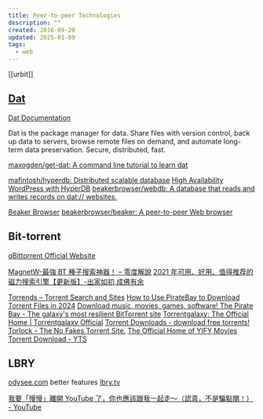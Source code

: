 ```yaml
---
title: Peer-to-peer Technologies
description: ""
created: 2016-09-20
updated: 2025-01-09
tags:
  - web
---
```


[[urbit]]

## [Dat](https://datproject.org/)

[Dat Documentation](https://docs.datproject.org/)

Dat is the package manager for data. Share files with version control, back up data to servers, browse remote files on demand, and automate long-term data preservation. Secure, distributed, fast.

[maxogden/get-dat: A command line tutorial to learn dat](https://github.com/maxogden/get-dat)

[mafintosh/hyperdb: Distributed scalable database](https://github.com/mafintosh/hyperdb)
[High Availability WordPress with HyperDB](https://www.sitepoint.com/high-availability-wordpress-with-hyperdb/)
[beakerbrowser/webdb: A database that reads and writes records on dat:// websites.](https://github.com/beakerbrowser/webdb)

[Beaker Browser](https://beakerbrowser.com/)
[beakerbrowser/beaker: A peer-to-peer Web browser](https://github.com/beakerbrowser/beaker)

## Bit-torrent

[qBittorrent Official Website](https://www.qbittorrent.org/)

[MagnetW-最強 BT 種子搜索神器！ – 零度解說](https://www.freedidi.com/1825.html)
[2021 年可用、好用、值得推荐的磁力搜索引擎【更新版】-出家如初,成佛有余](https://www.yeeach.com/post/1367)

[Torrends – Torrent Search and Sites](https://torrends.to/)
[How to Use PirateBay to Download Torrent Files in 2024](https://www.pirateproxy-bay.com/)
[Download music, movies, games, software! The Pirate Bay - The galaxy's most resilient BitTorrent site](https://www.thepiratebay3.co/)
[Torrentgalaxy: The Official Home | Torrentgalaxy Official](https://torrentgalaxy-official.com/)
[Torrent Downloads - download free torrents!](https://www.torrentdownloads.pro/)
[Torlock - The No Fakes Torrent Site.](https://www.torlock.com/)
[The Official Home of YIFY Movies Torrent Download - YTS](https://yts.mx/)

## LBRY

[odysee.com](https://odysee.com/) better features
[lbry.tv](https://lbry.tv/)

[我要「慢慢」離開 YouTube 了，你也應該跟我一起走～（認真，不是騙點閱！） - YouTube](https://www.youtube.com/watch?v=62zoHP6p1Lc&t=0s)
